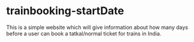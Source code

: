 # trainbooking-startDate
This is a simple website which will give information about how many days before a user can book a tatkal/normal ticket for trains in India.
